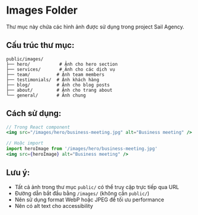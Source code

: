 # Images Folder

Thư mục này chứa các hình ảnh được sử dụng trong project Sail Agency.

## Cấu trúc thư mục:
```
public/images/
├── hero/           # Ảnh cho hero section
├── services/       # Ảnh cho các dịch vụ
├── team/          # Ảnh team members
├── testimonials/  # Ảnh khách hàng
├── blog/          # Ảnh cho blog posts
├── about/         # Ảnh cho trang about
└── general/       # Ảnh chung

```

## Cách sử dụng:
```jsx
// Trong React component
<img src="/images/hero/business-meeting.jpg" alt="Business meeting" />

// Hoặc import
import heroImage from '/images/hero/business-meeting.jpg'
<img src={heroImage} alt="Business meeting" />
```

## Lưu ý:
- Tất cả ảnh trong thư mục `public/` có thể truy cập trực tiếp qua URL
- Đường dẫn bắt đầu bằng `/images/` (không cần `public/`)
- Nên sử dụng format WebP hoặc JPEG để tối ưu performance
- Nên có alt text cho accessibility